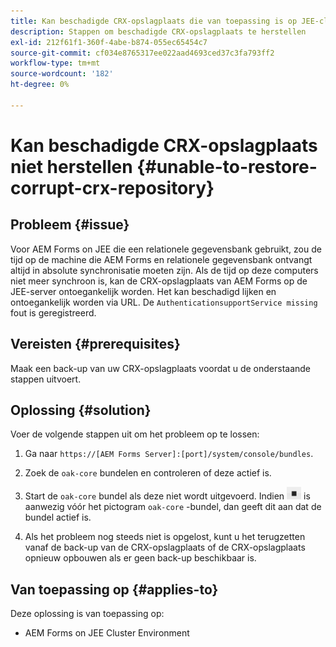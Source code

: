 ```yaml
---
title: Kan beschadigde CRX-opslagplaats die van toepassing is op JEE-clusterserver niet herstellen
description: Stappen om beschadigde CRX-opslagplaats te herstellen
exl-id: 212f61f1-360f-4abe-b874-055ec65454c7
source-git-commit: cf034e8765317ee022aad4693ced37c3fa793ff2
workflow-type: tm+mt
source-wordcount: '182'
ht-degree: 0%

---
```


# Kan beschadigde CRX-opslagplaats niet herstellen {#unable-to-restore-corrupt-crx-repository}

## Probleem {#issue}

Voor AEM Forms on JEE die een relationele gegevensbank gebruikt, zou de tijd op de machine die AEM Forms en relationele gegevensbank ontvangt altijd in absolute synchronisatie moeten zijn. Als de tijd op deze computers niet meer synchroon is, kan de CRX-opslagplaats van AEM Forms op de JEE-server ontoegankelijk worden. Het kan beschadigd lijken en ontoegankelijk worden via URL. De `AuthenticationsupportService missing` fout is geregistreerd.

## Vereisten {#prerequisites}

Maak een back-up van uw CRX-opslagplaats voordat u de onderstaande stappen uitvoert.

## Oplossing {#solution}

Voer de volgende stappen uit om het probleem op te lossen:
1. Ga naar  `https://[AEM Forms Server]:[port]/system/console/bundles`.

1. Zoek de `oak-core` bundelen en controleren of deze actief is.

1. Start de `oak-core` bundel als deze niet wordt uitgevoerd. Indien  ![De knop Pauzeren](/help/forms/using/assets/stop.png) is aanwezig vóór het pictogram `oak-core` -bundel, dan geeft dit aan dat de bundel actief is.

1. Als het probleem nog steeds niet is opgelost, kunt u het terugzetten vanaf de back-up van de CRX-opslagplaats of de CRX-opslagplaats opnieuw opbouwen als er geen back-up beschikbaar is.


## Van toepassing op {#applies-to}

Deze oplossing is van toepassing op:

* AEM Forms on JEE Cluster Environment